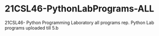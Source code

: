 # 21CSL46-PythonLabPrograms-ALL
21CSL46- Python Programming Laboratory all programs rep. 
Python Lab programs uploaded till 5.b